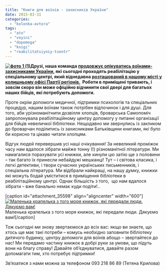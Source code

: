 ```yaml
---
title: "Книги для воїнів - захисників України"
date: 2015-03-31
categories: 
  - "kolonka-avtora"
tags: 
  - "ato"
  - "voyini"
  - "dopomoga"
  - "knigi"
  - "reabilitatsiyniy-tsentr"
---
```


**[![фото 1 (1)](https://mpz.brovary.org/wp-content/uploads/2015/03/foto-1-11.jpg)](https://mpz.brovary.org/wp-content/uploads/2015/03/foto-1-11.jpg)Друзі, наша команда [продовжує опікуватись воїнами-захисниками України](https://mpz.brovary.org/beremo-i-robimo-nashe-misto-krashhim-priyednuytes/), які сьогодні проходять реабілітацію у спеціальному центрі, який віднедавна [розташований в нашому місті у колишньому офісі Партії регіонів.](https://mpz.brovary.org/vid-partiyi-regioniv-do-batalyonu-donbas-hto-sogodni-vselivsya-v-kolishniy-ditsadok-na-kiyivskiy/)  Роботи в приміщені тривають, і зовсім скоро він може офіційно відчинити свої двері для багатьох наших бійців, які потребують допомоги.**

Проте окрім допомоги медичної, підтримки психологів та спеціальних процедур, нашим воїнам також потрібен відпочинок і для душі. Для того, аби урізноманітнити дозвілля хлопців, броварська Cамопоміч запропонувала реабілітаційному центру допомогу у питанні організації для бійців невеличкої бібліотеки. Нещодавно ми звернулись із закликом до броварчан поділитись із захисниками Батьківщини книгами, які було би корисно та цікаво читати хлопцям.

Відгук людей перевершив усі наші очікування! За невеликий проміжок часу нам вдалося зібрати майже тонну (!) різноманітної літератури. Ми намагалися порахувати усі книжки, але кинули цю затію ще з половини – так багато їх принесли небайдужі мешканці! Тут – і світова класика, і легкі детективи, і твори сучасних українських письменників, і спеціальна література. Ми відібрали найкращі, на нашу думку, книжки які можуть бодай уміститися в приміщення бібліотеки в реабілітаційному центрі. Однак більшість з того,  що нам вдалося зібрати – вже банально немає куди подіти!..

\[caption id="attachment\_35598" align="aligncenter" width="600"\][![Маленька крапелька з того моря книжок, які передали люди. Дякуємо вам!](https://mpz.brovary.org/wp-content/uploads/2015/03/foto-22.jpg)](https://mpz.brovary.org/wp-content/uploads/2015/03/foto-22.jpg) Маленька крапелька з того моря книжок, які передали люди. Дякуємо вам!\[/caption\]

Тож сьогодні ми знову звертаємося до всіх вас: якщо ви знаєте, що хтось ще має такі потреби – комусь необхідно заповнити бібліотеку дитячого будинку, центру допомоги для воїнів абощо – звертайтеся до нас! Ми передамо частину книжок в добрі руки за умови, що підуть вони на благу справу! Давайте об’єднуватися, давайте разом допомагати тим, хто потребує підтримки!

Зв’язатися з нами можна за телефоном 093 218 86 89 (Тетяна Крилова)
